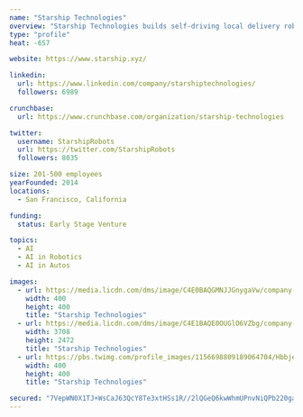 ```yaml
---
name: "Starship Technologies"
overview: "Starship Technologies builds self-driving local delivery robots. We are disrupting a 2-trillion-dollar local deliveries industry."
type: "profile"
heat: -657

website: https://www.starship.xyz/

linkedin:
  url: https://www.linkedin.com/company/starshiptechnologies/
  followers: 6989

crunchbase:
  url: https://www.crunchbase.com/organization/starship-technologies

twitter:
  username: StarshipRobots
  url: https://twitter.com/StarshipRobots
  followers: 8035

size: 201-500 employees
yearFounded: 2014
locations:
  - San Francisco, California

funding:
  status: Early Stage Venture

topics:
  - AI
  - AI in Robotics
  - AI in Autos

images:
  - url: https://media.licdn.com/dms/image/C4E0BAQGMNJJGnygaVw/company-logo_400_400/0?e=1574899200&v=beta&t=A7uN5avEPTsRDxqlQt-P1jb4PmYXDgT304lio8zfd3s
    width: 400
    height: 400
    title: "Starship Technologies"
  - url: https://media.licdn.com/dms/image/C4E1BAQE0OUGlO6VZbg/company-background_10000/0?e=1566792000&v=beta&t=lY6j_ekBK-skFcXd6y5giPeCQYa0cGslBlZY3tkRfGY
    width: 3708
    height: 2472
    title: "Starship Technologies"
  - url: https://pbs.twimg.com/profile_images/1156698809189064704/HbbjesAp_400x400.png
    width: 400
    height: 400
    title: "Starship Technologies"

secured: "7VepWN0X1TJ+WsCaJ63QcY8Te3xtHSs1R//2lQGeQ6kwWhmUPnvNiQPb220gaaRm0ckHxN3h/G702k7naT9QIxtV+j9EHGLmoa1b3jfrX04Plxrt7AVP0s7H9545mUR6VY0hVr2JARF+GdDpmHI8yvdMtSEHHazXJ15ybtBxrlE/GmDipTCdbzLb+FzpblaRoX4W36CwKZ9mSAm7903hO2DDXpZxv/KAC2BWiN5kxNCkGfVEw1V7bk2UzgxaSP0l3Z6rIAX1X9gte8xpw2Aed+Ld2vjSYJkdxCBu4RJK4dGdeW5K8NAXJVJ9UwxD/hLZ;hwBMhW8PqM0ExjJOv6W9rQ=="
---
```


